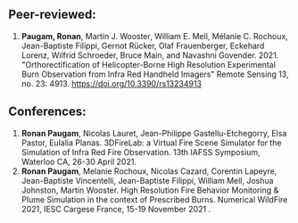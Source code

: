 ## Peer-reviewed:
1. **Paugam, Ronan**, Martin J. Wooster, William E. Mell, Mélanie C. Rochoux, Jean-Baptiste Filippi, Gernot Rücker, Olaf Frauenberger, Eckehard Lorenz, Wilfrid Schroeder, Bruce Main, and Navashni Govender. 2021. "Orthorectification of Helicopter-Borne High Resolution Experimental Burn Observation from Infra Red Handheld Imagers" Remote Sensing 13, no. 23: 4913. https://doi.org/10.3390/rs13234913

## Conferences:
1. **Ronan Paugam**, Nicolas Lauret, Jean-Philippe Gastellu-Etchegorry, Elsa Pastor, Eulalia Planas. 3DFireLab: a Virtual Fire Scene Simulator for the Simulation of Infra Red Fire Observation. 13th IAFSS Symposium, Waterloo CA, 26-30 April 2021.
2. **Ronan Paugam**, Melanie Rochoux, Nicolas Cazard, Corentin Lapeyre, Jean-Baptiste Vincentelli, Jean-Baptiste Filippi, William Mell, Joshua Johnston, Martin Wooster. High Resolution Fire Behavior Monitoring & Plume Simulation in the context of Prescribed Burns. Numerical WildFire 2021, IESC Cargese France, 15-19 November 2021 .
